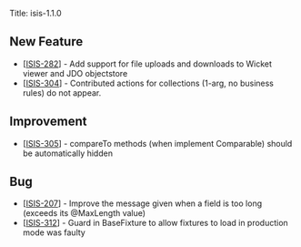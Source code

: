 Title: isis-1.1.0
                   
<h2>        New Feature
</h2>
<ul>
<li>[<a href='https://issues.apache.org/jira/browse/ISIS-282'>ISIS-282</a>] -         Add support for file uploads and downloads to Wicket viewer and JDO objectstore
</li>
<li>[<a href='https://issues.apache.org/jira/browse/ISIS-304'>ISIS-304</a>] -         Contributed actions for collections (1-arg, no business rules) do not appear.
</li>
</ul>

<h2>        Improvement
</h2>
<ul>
<li>[<a href='https://issues.apache.org/jira/browse/ISIS-305'>ISIS-305</a>] -         compareTo methods (when implement Comparable) should be automatically hidden
</li>
</ul>
 
<h2>        Bug
</h2>
<ul>
<li>[<a href='https://issues.apache.org/jira/browse/ISIS-207'>ISIS-207</a>] -         Improve the message given when a field is too long (exceeds its @MaxLength value)
</li>
<li>[<a href='https://issues.apache.org/jira/browse/ISIS-312'>ISIS-312</a>] -         Guard in BaseFixture to allow fixtures to load in production mode was faulty
</li>
</ul>
                                    
                    